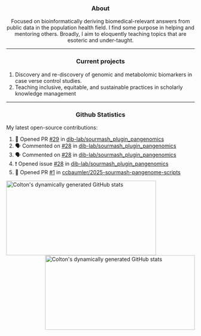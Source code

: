 <!--
Inspiration derived from:
1. https://zzetao.github.io/awesome-github-profile/
2. https://github.com/spcanelon
3. https://github.com/tallguyjenks

Tools used:
1. https://github.com/anuraghazra/github-readme-stats
2. https://github.com/jamesgeorge007/github-activity-readme
3. https://github.com/topics/profile-readme
-->

<h3 align="center">About</h3>

<p align="center">
Focused on bioinformatically deriving biomedical-relevant answers from public data in the population health field. 
I find some purpose in helping and mentoring others. Broadly, I aim to eloquently teaching topics that are esoteric and under-taught.
</p>

---

<h3 align="center">Current projects</h3>

1. Discovery and re-discovery of genomic and metabolomic biomarkers in case verse control studies.
2. Teaching inclusive, equitable, and sustainable practices in scholarly knowledge management

---

<h3 align="center">Github Statistics</h3>

My latest open-source contributions:

<!--START_SECTION:activity-->
1. 💪 Opened PR [#29](https://github.com/dib-lab/sourmash_plugin_pangenomics/pull/29) in [dib-lab/sourmash_plugin_pangenomics](https://github.com/dib-lab/sourmash_plugin_pangenomics)
2. 🗣 Commented on [#28](https://github.com/dib-lab/sourmash_plugin_pangenomics/issues/28#issuecomment-3221400637) in [dib-lab/sourmash_plugin_pangenomics](https://github.com/dib-lab/sourmash_plugin_pangenomics)
3. 🗣 Commented on [#28](https://github.com/dib-lab/sourmash_plugin_pangenomics/issues/28#issuecomment-3221212348) in [dib-lab/sourmash_plugin_pangenomics](https://github.com/dib-lab/sourmash_plugin_pangenomics)
4. ❗ Opened issue [#28](https://github.com/dib-lab/sourmash_plugin_pangenomics/issues/28) in [dib-lab/sourmash_plugin_pangenomics](https://github.com/dib-lab/sourmash_plugin_pangenomics)
5. 💪 Opened PR [#1](https://github.com/ccbaumler/2025-sourmash-pangenome-scripts/pull/1) in [ccbaumler/2025-sourmash-pangenome-scripts](https://github.com/ccbaumler/2025-sourmash-pangenome-scripts)
<!--END_SECTION:activity-->

<a href="https://github.com/ccbaumler">
  <img height="200" width=400 align="left" alt="Colton's dynamically generated GitHub stats" src="https://github-readme-stats.vercel.app/api?username=ccbaumler&show_icons=true&title_color=434d58&icon_color=fa8072&ring_color=ba55d3"/>
</a>
<a href="https://github.com/ccbaumler">
  <img height="200" width=400 align="right" alt="Colton's dynamically generated GitHub stats" src="https://github-readme-stats.vercel.app/api/top-langs/?username=ccbaumler&layout=compact&langs_count=6&card_width=320&title_color=434d58&hide=Standard%20ML,%20TeX,%20Jupyter%20Notebook" />
</a>
